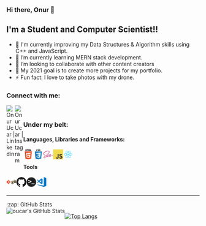 ### Hi there, Onur 👋

## I'm a Student and Computer Scientist!!

- 🔭 I'm currently improving my Data Structures & Algorithm skills using C++ and JavaScript.
- 🌱 I’m currently learning MERN stack development.
- 👯 I’m looking to collaborate with other content creators
- 🥅 My 2021 goal is to create more projects for my portfolio.
- ⚡ Fun fact: I love to take photos with my drone.

### Connect with me:

[<img align="left" alt="Onur Ucar | Linkedin" width="22px" src="https://cdn.jsdelivr.net/npm/simple-icons@v3/icons/linkedin.svg" />][linkedin]
[<img align="left" alt="Onur Ucar | Instagram" width="22px" src="https://cdn.jsdelivr.net/npm/simple-icons@v3/icons/instagram.svg" />][instagram]

<br />

### Under my belt:

#### Languages, Libraries and Frameworks:

<img align="left" alt="HTML5" width="26px" src="https://raw.githubusercontent.com/github/explore/80688e429a7d4ef2fca1e82350fe8e3517d3494d/topics/html/html.png" />
<img align="left" alt="CSS3" width="26px" src="https://raw.githubusercontent.com/github/explore/80688e429a7d4ef2fca1e82350fe8e3517d3494d/topics/css/css.png" />
<img align="left" alt="Sass" width="26px" src="https://raw.githubusercontent.com/github/explore/80688e429a7d4ef2fca1e82350fe8e3517d3494d/topics/sass/sass.png" />
<img align="left" alt="JavaScript" width="26px" src="https://raw.githubusercontent.com/github/explore/80688e429a7d4ef2fca1e82350fe8e3517d3494d/topics/javascript/javascript.png" />
<img align="left" alt="React" width="26px" src="https://raw.githubusercontent.com/github/explore/80688e429a7d4ef2fca1e82350fe8e3517d3494d/topics/react/react.png" />

<br/>

#### Tools
<img align="left" alt="Git" width="26px" src="https://raw.githubusercontent.com/github/explore/80688e429a7d4ef2fca1e82350fe8e3517d3494d/topics/git/git.png" />
<img align="left" alt="GitHub" width="26px" src="https://raw.githubusercontent.com/github/explore/78df643247d429f6cc873026c0622819ad797942/topics/github/github.png" />
<img align="left" alt="Terminal" width="26px" src="https://raw.githubusercontent.com/github/explore/80688e429a7d4ef2fca1e82350fe8e3517d3494d/topics/terminal/terminal.png" />
<img align="left" alt="Visual Studio Code" width="26px" src="https://raw.githubusercontent.com/github/explore/80688e429a7d4ef2fca1e82350fe8e3517d3494d/topics/visual-studio-code/visual-studio-code.png" />


<br />
<br />


---


  <summary>:zap: GitHub Stats</summary>

  <img align="left" alt="oucar's GitHub Stats" src="https://github-readme-stats.codestackr.vercel.app/api?username=oucar&show_icons=true&hide_border=true&count_private=true" />

[![Top Langs](https://github-readme-stats.vercel.app/api/top-langs/?username=oucar)](https://github.com/oucar)

[instagram]: https://instagram.com/ucarthegreat
[linkedin]: https://www.linkedin.com/in/onur-ucar-747032186